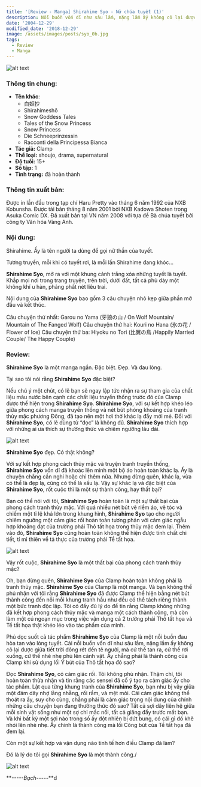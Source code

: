 ```yaml
---
title: '[Review - Manga] Shirahime Syo - Nữ chúa tuyết (1)'
description: Nỗi buồn vốn dĩ như sâu lắm, nặng lắm ấy không cô lại được giữa tiết trời đông rét đến tê người, mà cứ thế tan ra, cứ thế rơi xuống, cứ thế nhè nhẹ phủ lên cảnh vật.
date: '2004-12-29'
modified_date: '2018-12-29'
image: /assets/images/posts/syo_0b.jpg
tags:
  - Review
  - Manga
---
```


![alt text](@@baseUrl@@/assets/images/posts/syo_1.png 'Shirahime-syo-cover')


### Thông tin chung:
- **Tên khác**:
  - 白姫抄
  - Shirahimeshō
  - Snow Goddess Tales
  - Tales of the Snow Princess
  - Snow Princess
  - Die Schneeprinzessin
  - Racconti della Principessa Bianca
- **Tác giả:** Clamp
- **Thể loại:** shoujo, drama, supernatural
- **Độ tuổi:** 15+
- **Số tập:** 1
- **Tình trạng:** đã hoàn thành

### Thông tin xuất bản:
Được in lần đầu trong tạp chí Haru Pretty vào tháng 6 năm 1992 của NXB Kobunsha.
Được tái bản tháng 8 năm 2001 bởi NXB Kadowa Shoten trong Asuka Comic DX.
Đã xuất bản tại VN năm 2008 với tựa đề Bà chúa tuyết bởi công ty Văn hóa Vàng Anh.
 
### Nội dung: 

Shirahime. Ấy là tên người ta dùng để gọi nữ thần của tuyết. 

Tương truyền, mỗi khi có tuyết rơi, là mỗi lần Shirahime đang khóc…
 
**Shirahime Syo**, mở ra với một khung cảnh trắng xóa những tuyết là tuyết. Khắp mọi nơi trong trang truyện, trên trời, dưới đất, tất cả phủ dày một không khí u hàn, phảng phất nét liêu trai.

Nội dung của **Shirahime Syo** bao gồm 3 câu chuyện nhỏ kẹp giữa phần mở đầu và kết thúc.

Câu chuyện thứ nhất: Garou no Yama (牙狼の山 / On Wolf Mountain/ Mountain of The Fanged Wolf)
Câu chuyện thứ hai: Kouri no Hana (氷の花 / Flower of Ice)
Câu chuyện thứ ba: Hiyoku no Tori (比翼の鳥 /Happily Married Couple/ The Happy Couple) 
 
### Review:

**Shirahime Syo** là một manga ngắn. Đặc biệt. Đẹp. Và đau lòng.
 
Tại sao tôi nói rằng **Shirahime Syo** đặc biệt?

Nếu chú ý một chút, có lẽ bạn sẽ ngay lập tức nhận ra sự tham gia của chất liệu màu nước bên cạnh các chất liệu truyền thống trước đó của Clamp được thể hiện trong **Shirahime Syo**. **Shirahime Syo**, với sự kết hợp khéo léo giữa phong cách manga truyền thống và nét bút phóng khoáng của tranh thủy mặc phương Đông, đã tạo nên một hơi thở khác lạ đầy mới mẻ. Đối với **Shirahime Syo**, có lẽ dùng từ “đọc” là không đủ. **Shirahime Syo** thích hợp với những ai ưa thích sự thưởng thức và chiêm ngưỡng lâu dài.

![alt text](@@baseUrl@@/assets/images/posts/syo_2.png 'Shirahime-syo-picture')

**Shirahime Syo** đẹp. Có thật không?

Với sự kết hợp phong cách thủy mặc và truyện tranh truyền thống, **Shirahime Syo** vốn dĩ đã khoác lên mình một bộ áo hoàn toàn khác lạ. Ấy là chuyện chẳng cần nghi hoặc chi thêm nữa. Nhưng đừng quên, khác lạ, vừa có thể là đẹp lạ, cũng có thể là xấu lạ. Vậy sự khác lạ và đặc biệt của **Shirahime Syo**, rốt cuộc thì là một sự thành công, hay thất bại?

Bạn có thể nói với tôi, **Shirahime Syo** hoàn toàn là một sự thất bại của phong cách tranh thủy mặc. Với quá nhiều nét bút vẽ riềm áo, vẽ tóc và chiếm một tỉ lệ khá lớn trong khung hình, **Shirahime Syo** tạo cho người chiêm ngưỡng một cảm giác rối hoàn toàn tương phản với cảm giác ngẫu hợp khoáng đạt của trường phái Thô tất họa trong thủy mặc đem lại. Thêm vào đó, **Shirahime Syo** cũng hoàn toàn không thể hiện được tính chất chi tiết, tỉ mỉ thiên về tả thực của trường phái Tề tất họa.

![alt text](@@baseUrl@@/assets/images/posts/syo_3.png 'Shirahime-syo-picture')

Vậy rốt cuộc, **Shirahime Syo** là một thất bại của phong cách tranh thủy mặc?

Oh, bạn đừng quên, **Shirahime Syo** của Clamp hoàn toàn không phải là tranh thủy mặc. **Shirahime Syo** của Clamp là một manga. Và bạn không thể phủ nhận với tôi rằng **Shirahime Syo** đã được Clamp thể hiện bằng nét bút thành công đến nỗi mỗi khung tranh hầu như đều có thể tách riêng thành một bức tranh độc lập. Tôi có đầy đủ lý do để tin rằng Clamp không những đã kết hợp phong cách thủy mặc và manga một cách thành công, mà còn làm một cú ngoạn mục trong việc vận dụng cả 2 trường phái Thô tất họa và Tề tất họa thật khéo léo vào tác phẩm của mình.

Phủ dọc suốt cả tác phẩm **Shirahime Syo** của Clamp là một nỗi buồn đau hòa tan vào lòng tuyết. Cái nỗi buồn vốn dĩ như sâu lắm, nặng lắm ấy không cô lại được giữa tiết trời đông rét đến tê người, mà cứ thế tan ra, cứ thế rơi xuống, cứ thế nhè nhẹ phủ lên cảnh vật. Ấy chẳng phải là thành công của Clamp khi sử dụng lối Ý bút của Thô tất họa đó sao?

Đọc **Shirahime Syo**, có cảm giác rối. Tôi không phủ nhận. Thậm chí, tôi hoàn toàn thừa nhận và tin rằng các sensei đã cố ý tạo ra cảm giác ấy cho tác phẩm. Lật qua từng khung tranh của **Shirahime Syo**, bạn như bị vây giữa một đám dây nhợ lằng nhằng, rối rắm, và mệt mỏi. Cái cảm giác không thể thoát ra ấy, suy cho cùng, chẳng phải là cảm giác trong nội dung của chính những câu chuyện bạn đang thưởng thức đó sao? Tất cả sợi dây liên hệ giữa mỗi sinh vật sống như một sợ chỉ mắc nối, tất cả giăng đầy trước mắt bạn. Và khi bất kỳ một sợi nào trong số ấy đột nhiên bị đứt bung, có cái gì đó khẽ nhói lên nhè nhẹ. Ấy chính là thành công mà lối Công bút của Tề tất họa đã đem lại.

Còn một sự kết hợp và vận dụng nào tinh tế hơn điều Clamp đã làm?
 
Đó là lý do tôi gọi **Shirahime Syo** là một thành công./

![alt text](@@baseUrl@@/assets/images/posts/syo_6.png 'Shirahime-syo-picture')

**_-----Bạch-----_**d